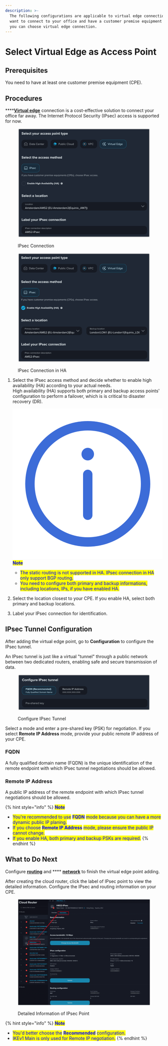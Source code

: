 ```yaml
---
description: >-
  The following configurations are applicable to virtual edge connection. If you
  want to connect to your office and have a customer premise equipment (CPE),
  you can choose virtual edge connection.
---
```


# Select Virtual Edge as Access Point



## Prerequisites

You need to have at least one customer premise equipment (CPE).



## Procedures

****[**Virtual edge**](../../overview/concepts.md#virtual-edge) connection is a cost-effective solution to connect your office far away. The Internet Protocol Security (IPsec) access is supported for now.

<div>

<figure><img src="../../../.gitbook/assets/image (14).png" alt=""><figcaption><p>IPsec Connection</p></figcaption></figure>

 

<figure><img src="../../../.gitbook/assets/iShot_2023-03-07_14.30.03.png" alt=""><figcaption><p>IPsec Connection in HA</p></figcaption></figure>

</div>

1.  Select the IPsec access method and decide whether to enable high availability (HA) according to your actual needs. \
    High availability (HA) supports both primary and backup access points' configuration to perform a failover, which is is critical to disaster recovery (DR).

    <mark style="color:blue;"></mark><img src="../../../.gitbook/assets/Icon.svg" alt="" data-size="line"><mark style="color:blue;">**Note**</mark>

    * <mark style="color:blue;">The static routing is not supported in HA. IPsec connection in HA only support BGP routing.</mark>
    * <mark style="color:blue;">You need to configure both primary and backup informations, including locations, IPs, if you have enabled HA.</mark>&#x20;
2. Select the location closest to your CPE. If you enable HA, select both primary and backup locations.
3. Label your IPsec connection for identification.



## IPsec Tunnel Configuration

After adding the virtual edge point, go to **Configuration** to configure the IPsec tunnel.

An IPsec tunnel is just like a virtual "tunnel" through a public network between two dedicated routers, enabling safe and secure transmission of data.

<figure><img src="../../../.gitbook/assets/image (10).png" alt=""><figcaption><p>Configure IPsec Tunnel</p></figcaption></figure>

Select a mode and enter a pre-shared key (PSK) for negotiation. If you select **Remote IP Address** mode, provide your public remote IP address of your CPE.

### FQDN

A fully qualified domain name (FQDN) is the unique identification of the remote endpoint with which IPsec tunnel negotiations should be allowed.

### Remote IP Address

A public IP address of the remote endpoint with which IPsec tunnel negotiations should be allowed.

{% hint style="info" %}
<mark style="color:blue;">**Note**</mark>

* <mark style="color:blue;">You're recommended to use</mark> <mark style="color:blue;"></mark><mark style="color:blue;">**FQDN**</mark> <mark style="color:blue;"></mark><mark style="color:blue;">mode because you can have a more dynamic public IP planing.</mark>
* <mark style="color:blue;">If you choose</mark> <mark style="color:blue;"></mark><mark style="color:blue;">**Remote IP Address**</mark> <mark style="color:blue;"></mark><mark style="color:blue;">mode, please ensure the public IP cannot change.</mark>
* <mark style="color:blue;">If you enable HA, both primary and backup PSKs are required.</mark>
{% endhint %}



## What to Do Next

Configure [**routing**](configure-routing-information.md) and **** [**network**](../create-a-layer-2-connection/configure-network-information.md) to finish the virtual edge point adding.

After creating the cloud router, click the label of IPsec point to view the detailed information. Configure the IPsec and routing information on your CPE.

<figure><img src="../../../.gitbook/assets/image (16).png" alt=""><figcaption><p>Detailed Information of IPsec Point</p></figcaption></figure>

{% hint style="info" %}
<mark style="color:blue;">**Note**</mark>

* <mark style="color:blue;">You'd better choose the</mark> <mark style="color:blue;"></mark><mark style="color:blue;">**Recommended**</mark> <mark style="color:blue;"></mark><mark style="color:blue;">configuration.</mark>
* <mark style="color:blue;">IKEv1 Main is only used for Remote IP negotiation.</mark>
{% endhint %}

